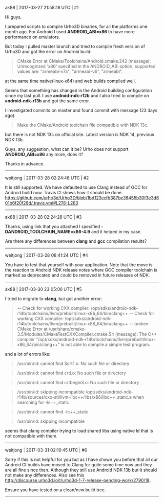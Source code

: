 ak88 | 2017-03-27 21:58:18 UTC | #1

Hi guys,

I prepared scripts to compile Urho3D binaries, for all the platforms one month ago.
For Android I used **ANDROID_ABI=x86** to have more performance on emulators.

But today I pulled master brunch and tried to compile fresh version of Urho3D and got the error on Android build:
> CMake Error at CMake/Toolchains/Android.cmake:242 (message):
>   Unrecognized 'x86' specified in the ANDROID_ABI option, supported values
>   are: "armeabi-v7a", "armeabi-v6", "armeabi".

at the same time native(linux-x64) and web builds compiled well.

Seems that something has changed in the Android building configuration since my last pull.
I use **android-ndk-r12b** and I also tried to compile on **android-ndk-r13b** and got the same error.

I investigated commits on master and found commit with message (23 days ago):
> Make the CMake/Android toolchain file compatible with NDK 13c.

but there is not NDK 13c on official site. Latest version is NDK 14, previous NDK 13b.

Guys, any suggestion, what can it be?
Urho does not support **ANDROID_ABI=x86** any more, does it?

Thanks in advance.

-------------------------

weitjong | 2017-03-28 02:24:48 UTC | #2

It is still supported. We have defaulted to use Clang instead of GCC for Android build now. Travis CI shows how it should be done. https://github.com/urho3d/Urho3D/blob/1bd123ecfb387bc36455b30f3e3d601b6f20f28d/.travis.yml#L278-L283

-------------------------

ak88 | 2017-03-28 02:24:28 UTC | #3

Thanks, using link that you attached I specified **-DANDROID_TOOLCHAIN_NAME=x86-4.9** and it helped in my case.

Are there any differences between **clang** and **gcc** compilation results?

-------------------------

weitjong | 2017-03-28 08:41:24 UTC | #4

You have to test that yourself with your application. Note that the move is the reaction to Android NDK release notes where GCC compiler toolchain is marked as deprecated and could be removed in future releases of NDK.

-------------------------

ak88 | 2017-03-30 23:05:00 UTC | #5

I tried to migrate to **clang**, but got another error:

> -- Check for working CXX compiler: /opt/sdks/android-ndk-r14b/toolchains/llvm/prebuilt/linux-x86_64/bin/clang++
> -- Check for working CXX compiler: /opt/sdks/android-ndk-r14b/toolchains/llvm/prebuilt/linux-x86_64/bin/clang++ -- broken
> CMake Error at /usr/share/cmake-3.5/Modules/CMakeTestCXXCompiler.cmake:54 (message):
>   The C++ compiler
>   "/opt/sdks/android-ndk-r14b/toolchains/llvm/prebuilt/linux-x86_64/bin/clang++"
>   is not able to compile a simple test program.

and a lot of errors like:

> /usr/bin/ld: cannot find Scrt1.o: No such file or directory

>   /usr/bin/ld: cannot find crti.o: No such file or directory

>   /usr/bin/ld: cannot find crtbeginS.o: No such file or directory

>   /usr/bin/ld: skipping incompatible
>   /opt/sdks/android-ndk-r14b/sources/cxx-stl/llvm-libc++/libs/x86/libc++_static.a
>   when searching for -lc++_static

>   /usr/bin/ld: cannot find -lc++_static

>   /usr/bin/ld: skipping incompatible

seems that clang compiler trying to load shared libs using native ld that is not compatible with them.

-------------------------

weitjong | 2017-03-31 02:10:45 UTC | #6

Sorry if this is not helpful for you but as I have shown you before that all our Android CI builds have moved to Clang for quite some time now and they are all fine since then. Although they still use Android NDK 13b but it should not make any differences. Also see this http://discourse.urho3d.io/t/urho3d-1-7-release-pending-work/2790/18. 

Ensure you have tested on a clean/new build tree.

-------------------------


